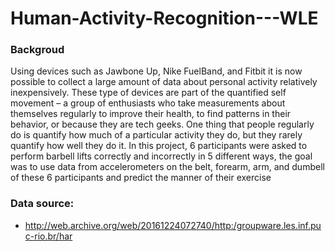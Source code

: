 # Human-Activity-Recognition---WLE

### Backgroud

Using devices such as Jawbone Up, Nike FuelBand, and Fitbit it is now possible to collect a large amount of data about personal activity relatively inexpensively. These type of devices are part of the quantified self movement – a group of enthusiasts who take measurements about themselves regularly to improve their health, to find patterns in their behavior, or because they are tech geeks. One thing that people regularly do is quantify how much of a particular activity they do, but they rarely quantify how well they do it. In this project, 6 participants were asked to perform barbell lifts correctly and incorrectly in 5 different ways, the goal was to use data from accelerometers on the belt, forearm, arm, and dumbell of these 6 participants and predict the manner of their exercise

### Data source:
  - http://web.archive.org/web/20161224072740/http:/groupware.les.inf.puc-rio.br/har
